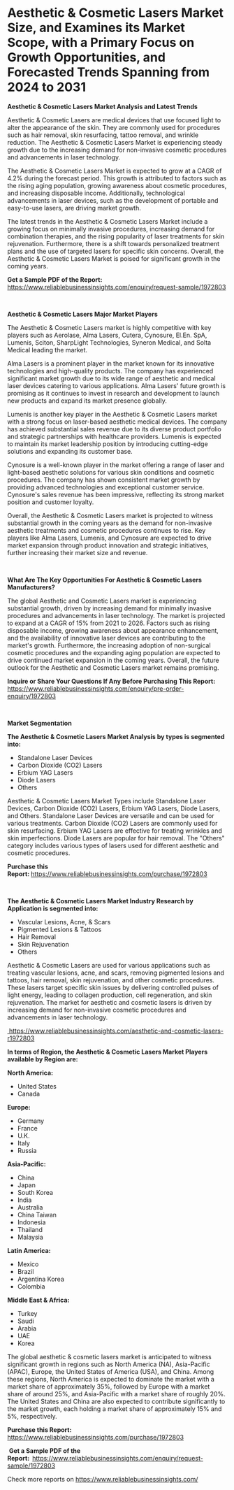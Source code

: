 <p><h1>Aesthetic & Cosmetic Lasers Market Size, and Examines its Market Scope, with a Primary Focus on Growth Opportunities, and Forecasted Trends Spanning from 2024 to 2031</h1></p><p><strong>Aesthetic & Cosmetic Lasers Market Analysis and Latest Trends</strong></p>
<p><p>Aesthetic & Cosmetic Lasers are medical devices that use focused light to alter the appearance of the skin. They are commonly used for procedures such as hair removal, skin resurfacing, tattoo removal, and wrinkle reduction. The Aesthetic & Cosmetic Lasers Market is experiencing steady growth due to the increasing demand for non-invasive cosmetic procedures and advancements in laser technology.</p><p>The Aesthetic & Cosmetic Lasers Market is expected to grow at a CAGR of 4.2% during the forecast period. This growth is attributed to factors such as the rising aging population, growing awareness about cosmetic procedures, and increasing disposable income. Additionally, technological advancements in laser devices, such as the development of portable and easy-to-use lasers, are driving market growth.</p><p>The latest trends in the Aesthetic & Cosmetic Lasers Market include a growing focus on minimally invasive procedures, increasing demand for combination therapies, and the rising popularity of laser treatments for skin rejuvenation. Furthermore, there is a shift towards personalized treatment plans and the use of targeted lasers for specific skin concerns. Overall, the Aesthetic & Cosmetic Lasers Market is poised for significant growth in the coming years.</p></p>
<p><strong>Get a Sample PDF of the Report:&nbsp;</strong> <a href="https://www.reliablebusinessinsights.com/enquiry/request-sample/1972803">https://www.reliablebusinessinsights.com/enquiry/request-sample/1972803</a></p>
<p>&nbsp;</p>
<p><strong>Aesthetic & Cosmetic Lasers Major Market Players</strong></p>
<p><p>The Aesthetic & Cosmetic Lasers market is highly competitive with key players such as Aerolase, Alma Lasers, Cutera, Cynosure, El.En. SpA, Lumenis, Sciton, SharpLight Technologies, Syneron Medical, and Solta Medical leading the market. </p><p>Alma Lasers is a prominent player in the market known for its innovative technologies and high-quality products. The company has experienced significant market growth due to its wide range of aesthetic and medical laser devices catering to various applications. Alma Lasers' future growth is promising as it continues to invest in research and development to launch new products and expand its market presence globally.</p><p>Lumenis is another key player in the Aesthetic & Cosmetic Lasers market with a strong focus on laser-based aesthetic medical devices. The company has achieved substantial sales revenue due to its diverse product portfolio and strategic partnerships with healthcare providers. Lumenis is expected to maintain its market leadership position by introducing cutting-edge solutions and expanding its customer base.</p><p>Cynosure is a well-known player in the market offering a range of laser and light-based aesthetic solutions for various skin conditions and cosmetic procedures. The company has shown consistent market growth by providing advanced technologies and exceptional customer service. Cynosure's sales revenue has been impressive, reflecting its strong market position and customer loyalty.</p><p>Overall, the Aesthetic & Cosmetic Lasers market is projected to witness substantial growth in the coming years as the demand for non-invasive aesthetic treatments and cosmetic procedures continues to rise. Key players like Alma Lasers, Lumenis, and Cynosure are expected to drive market expansion through product innovation and strategic initiatives, further increasing their market size and revenue.</p></p>
<p>&nbsp;</p>
<p><strong>What Are The Key Opportunities For Aesthetic & Cosmetic Lasers Manufacturers?</strong></p>
<p><p>The global Aesthetic and Cosmetic Lasers market is experiencing substantial growth, driven by increasing demand for minimally invasive procedures and advancements in laser technology. The market is projected to expand at a CAGR of 15% from 2021 to 2026. Factors such as rising disposable income, growing awareness about appearance enhancement, and the availability of innovative laser devices are contributing to the market's growth. Furthermore, the increasing adoption of non-surgical cosmetic procedures and the expanding aging population are expected to drive continued market expansion in the coming years. Overall, the future outlook for the Aesthetic and Cosmetic Lasers market remains promising.</p></p>
<p><strong>Inquire or Share Your Questions If Any Before Purchasing This Report:</strong> <a href="https://www.reliablebusinessinsights.com/enquiry/pre-order-enquiry/1972803">https://www.reliablebusinessinsights.com/enquiry/pre-order-enquiry/1972803</a></p>
<p>&nbsp;</p>
<p><strong>Market Segmentation</strong></p>
<p><strong>The Aesthetic & Cosmetic Lasers Market Analysis by types is segmented into:</strong></p>
<p><ul><li>Standalone Laser Devices</li><li>Carbon Dioxide (CO2) Lasers</li><li>Erbium YAG Lasers</li><li>Diode Lasers</li><li>Others</li></ul></p>
<p><p>Aesthetic & Cosmetic Lasers Market Types include Standalone Laser Devices, Carbon Dioxide (CO2) Lasers, Erbium YAG Lasers, Diode Lasers, and Others. Standalone Laser Devices are versatile and can be used for various treatments. Carbon Dioxide (CO2) Lasers are commonly used for skin resurfacing. Erbium YAG Lasers are effective for treating wrinkles and skin imperfections. Diode Lasers are popular for hair removal. The "Others" category includes various types of lasers used for different aesthetic and cosmetic procedures.</p></p>
<p><strong>Purchase this Report:&nbsp;</strong><a href="https://www.reliablebusinessinsights.com/purchase/1972803">https://www.reliablebusinessinsights.com/purchase/1972803</a></p>
<p>&nbsp;</p>
<p><strong>The Aesthetic & Cosmetic Lasers Market Industry Research by Application is segmented into:</strong></p>
<p><ul><li>Vascular Lesions, Acne, & Scars</li><li>Pigmented Lesions & Tattoos</li><li>Hair Removal</li><li>Skin Rejuvenation</li><li>Others</li></ul></p>
<p><p>Aesthetic & Cosmetic Lasers are used for various applications such as treating vascular lesions, acne, and scars, removing pigmented lesions and tattoos, hair removal, skin rejuvenation, and other cosmetic procedures. These lasers target specific skin issues by delivering controlled pulses of light energy, leading to collagen production, cell regeneration, and skin rejuvenation. The market for aesthetic and cosmetic lasers is driven by increasing demand for non-invasive cosmetic procedures and advancements in laser technology.</p></p>
<p><a href="https://www.reliablebusinessinsights.com/aesthetic-and-cosmetic-lasers-r1972803">&nbsp;https://www.reliablebusinessinsights.com/aesthetic-and-cosmetic-lasers-r1972803</a></p>
<p><strong>In terms of Region, the Aesthetic & Cosmetic Lasers Market Players available by Region are:</strong></p>
<p>
    <p> <strong> North America: </strong>
        <ul>
            <li>United States</li>
            <li>Canada</li>
        </ul>
        </p> 
    <p> <strong> Europe: </strong>
        <ul>
            <li>Germany</li>
            <li>France</li>
            <li>U.K.</li>
            <li>Italy</li>
            <li>Russia</li>
        </ul>
        </p> 
    <p> <strong> Asia-Pacific: </strong>
        <ul>
            <li>China</li>
            <li>Japan</li>
            <li>South Korea</li>
            <li>India</li>
            <li>Australia</li>
            <li>China Taiwan</li>
            <li>Indonesia</li>
            <li>Thailand</li>
            <li>Malaysia</li>
        </ul>
        </p> 
    <p> <strong> Latin America: </strong>
        <ul>
            <li>Mexico</li>
            <li>Brazil</li>
            <li>Argentina Korea</li>
            <li>Colombia</li>
        </ul>
        </p> 
    <p> <strong> Middle East & Africa: </strong>
        <ul>
            <li>Turkey</li>
            <li>Saudi</li>
            <li>Arabia</li>
            <li>UAE</li>
            <li>Korea</li>
        </ul>
    </p>
    </p>
<p><p>The global aesthetic & cosmetic lasers market is anticipated to witness significant growth in regions such as North America (NA), Asia-Pacific (APAC), Europe, the United States of America (USA), and China. Among these regions, North America is expected to dominate the market with a market share of approximately 35%, followed by Europe with a market share of around 25%, and Asia-Pacific with a market share of roughly 20%. The United States and China are also expected to contribute significantly to the market growth, each holding a market share of approximately 15% and 5%, respectively.</p></p>
<p><strong>Purchase this Report: </strong><a href="https://www.reliablebusinessinsights.com/purchase/1972803">https://www.reliablebusinessinsights.com/purchase/1972803</a></p>
<p>&nbsp;<strong>Get a Sample PDF of the Report:&nbsp;&nbsp;</strong><a href="https://www.reliablebusinessinsights.com/enquiry/request-sample/1972803">https://www.reliablebusinessinsights.com/enquiry/request-sample/1972803</a></p>
<p><strong></strong></p>
<p>Check more reports on <a href="https://www.reliablebusinessinsights.com/">https://www.reliablebusinessinsights.com/</a></p>